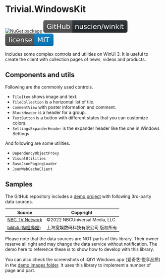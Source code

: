 # Trivial.WindowsKit

[![NuGet package](https://img.shields.io/nuget/dt/Trivial.WindowsKit?label=nuget+downloads)](https://www.nuget.org/packages/Trivial.WindowsKit)
[![GitHub Repository](./assets/badge_GitHub-Repo.svg)](https://github.com/nuscien/winkit)
[![MIT licensed](./assets/badge_lisence_MIT.svg)](https://github.com/nuscien/winkit/blob/master/LICENSE)

Includes some complex controls and utilities on WinUI 3.
It is useful to create the client with collection pages of news, videos and products.

## Components and utils

Following are the commonly used controls.

- `TileItem` shows image and text.
- `TileCollection` is a horizontal list of tile.
- `CommentView` with poster information and comment.
- `BlockHeader` is a header for a group.
- `TextButton` is a button with different states that you can customize colors.
- `SettingsExpanderHeader` is the expander header like the one in Windows Settings.

And following are some utilities.

- `DependencyObjectProxy`
- `VisualUtilities`
- `BaseJsonPagingLoader`
- `JsonWebCacheClient`

## Samples

The GitHub repository includes a [demo project](https://github.com/nuscien/winkit/tree/main/Demo) with following 3rd-party data sources.

| Source | Copyright |
| -------------------- | -------------------- |
| [NBC TV Network](https://www.nbc.com/) | ©2022 NBCUniversal Media, LLC |
| [bilibili (哔哩哔哩)](https://www.bilibili.com/) | 上海宽娱数码科技有限公司 版权所有 |

Please note that the data sources are NOT parts of this library.
Their owner reserve all right and may change the data service without notification.
The demo here to reference these is to show how to develop with this library.

You can also check the screenshots of iQIYI Windows app (爱奇艺·悦享品质) in the [demo images folder](https://github.com/nuscien/winkit/tree/main/docs/demo/images).
It uses this library to implement a number of page and part.
